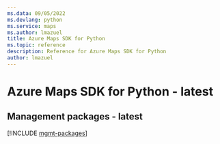 ```yaml
---
ms.data: 09/05/2022
ms.devlang: python
ms.service: maps
ms.author: lmazuel
title: Azure Maps SDK for Python
ms.topic: reference
description: Reference for Azure Maps SDK for Python
author: lmazuel
---
```

# Azure Maps SDK for Python - latest

## Management packages - latest
[!INCLUDE [mgmt-packages](maps-mgmt-index.md)]